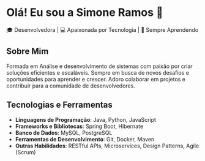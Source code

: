# Olá! Eu sou a Simone Ramos 👋

🎓 Desenvolvedora  | 💻 Apaixonada por Tecnologia | 🌱 Sempre Aprendendo

## Sobre Mim

Formada em Análise e desenvolvimento de sistemas com paixão por criar soluções eficientes e escaláveis. Sempre em busca de novos desafios e oportunidades para aprender e crescer. Adoro colaborar em projetos e contribuir para a comunidade de desenvolvedores.

## Tecnologias e Ferramentas

- **Linguagens de Programação**: Java, Python, JavaScript
- **Frameworks e Bibliotecas**: Spring Boot, Hibernate
- **Banco de Dados**: MySQL, PostgreSQL
- **Ferramentas de Desenvolvimento**: Git, Docker, Maven
- **Outras Habilidades**: RESTful APIs, Microservices, Design Patterns, Agile (Scrum)
